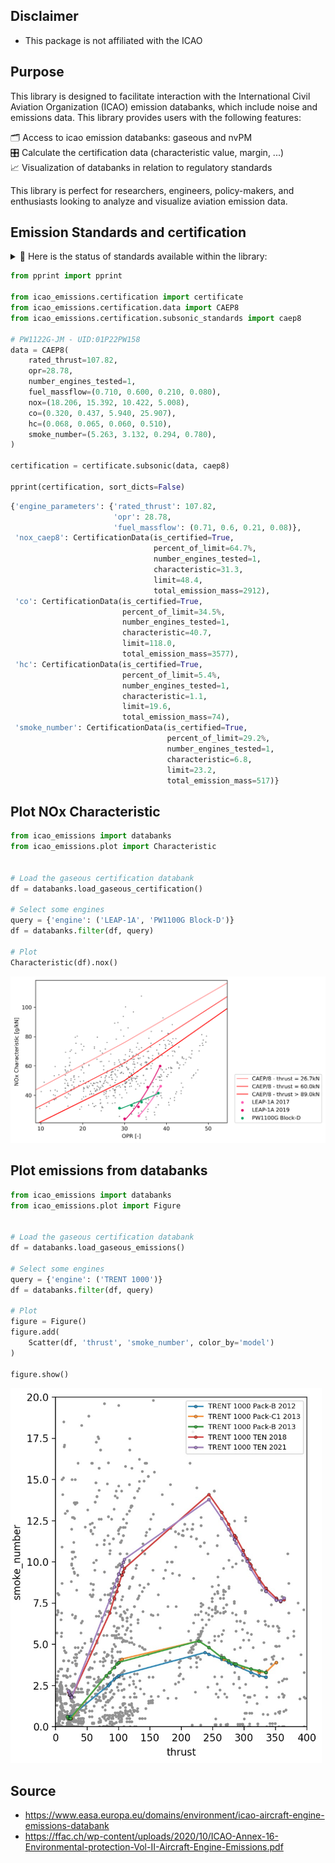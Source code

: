 ## Disclaimer
- This package is not affiliated with the ICAO

## Purpose
This library is designed to facilitate interaction with the International Civil Aviation Organization (ICAO) emission databanks, which include noise and emissions data. This library provides users with the following features: 

🗂 Access to icao emission databanks: gaseous and nvPM<br>
🎛 Calculate the certification data (characteristic value, margin, ...)<br>
📈 Visualization of databanks in relation to regulatory standards


This library is perfect for researchers, engineers, policy-makers, and enthusiasts looking to analyze and visualize aviation emission data.

## Emission Standards and certification

<details>  
  <summary> 💈 Here is the status of standards available within the library: </summary>
  
##### subsonic: 
🟢 NOx (CAEP8, CAEP6, CAEP4, CAEP2, CAEE)<br>
🟢 CO<br>
🟢 HC<br>
🟢 Smoke Number<br>
🟢 nvPM mass<br>
🟢 nvPM number<br>
🟢 nvPM mass concentration<br>

##### supersonic: 
🟢 NOx<br>
🟢 CO<br>
🟢 HC<br>
🟢 Smoke Number<br>
 </details>

```python
from pprint import pprint

from icao_emissions.certification import certificate
from icao_emissions.certification.data import CAEP8
from icao_emissions.certification.subsonic_standards import caep8

# PW1122G-JM - UID:01P22PW158
data = CAEP8(
    rated_thrust=107.82,
    opr=28.78,
    number_engines_tested=1,
    fuel_massflow=(0.710, 0.600, 0.210, 0.080),
    nox=(18.206, 15.392, 10.422, 5.008),
    co=(0.320, 0.437, 5.940, 25.907),
    hc=(0.068, 0.065, 0.060, 0.510),
    smoke_number=(5.263, 3.132, 0.294, 0.780),
)

certification = certificate.subsonic(data, caep8)

pprint(certification, sort_dicts=False)
```
```python
{'engine_parameters': {'rated_thrust': 107.82,
                       'opr': 28.78,
                       'fuel_massflow': (0.71, 0.6, 0.21, 0.08)},
 'nox_caep8': CertificationData(is_certified=True,
                                percent_of_limit=64.7%,
                                number_engines_tested=1,
                                characteristic=31.3,
                                limit=48.4,
                                total_emission_mass=2912),
 'co': CertificationData(is_certified=True,
                         percent_of_limit=34.5%,
                         number_engines_tested=1,
                         characteristic=40.7,
                         limit=118.0,
                         total_emission_mass=3577),
 'hc': CertificationData(is_certified=True,
                         percent_of_limit=5.4%,
                         number_engines_tested=1,
                         characteristic=1.1,
                         limit=19.6,
                         total_emission_mass=74),
 'smoke_number': CertificationData(is_certified=True,
                                   percent_of_limit=29.2%,
                                   number_engines_tested=1,
                                   characteristic=6.8,
                                   limit=23.2,
                                   total_emission_mass=517)}
```

## Plot NOx Characteristic
```python
from icao_emissions import databanks
from icao_emissions.plot import Characteristic


# Load the gaseous certification databank
df = databanks.load_gaseous_certification()

# Select some engines
query = {'engine': ('LEAP-1A', 'PW1100G Block-D')}
df = databanks.filter(df, query)

# Plot
Characteristic(df).nox()
```

![Plot NOx Characteristic](assets/plot_nox_characteristic.png)

## Plot emissions from databanks
```python
from icao_emissions import databanks
from icao_emissions.plot import Figure


# Load the gaseous certification databank
df = databanks.load_gaseous_emissions()

# Select some engines
query = {'engine': ('TRENT 1000')}
df = databanks.filter(df, query)

# Plot
figure = Figure()
figure.add(
    Scatter(df, 'thrust', 'smoke_number', color_by='model')
)

figure.show()
```
<img src="assets/RR_TRENT_1000_smoke_number.png" height="600">

## Source
- https://www.easa.europa.eu/domains/environment/icao-aircraft-engine-emissions-databank
- https://ffac.ch/wp-content/uploads/2020/10/ICAO-Annex-16-Environmental-protection-Vol-II-Aircraft-Engine-Emissions.pdf


